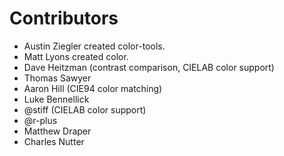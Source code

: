 # Contributors

- Austin Ziegler created color-tools.
- Matt Lyons created color.
- Dave Heitzman (contrast comparison, CIELAB color support)
- Thomas Sawyer
- Aaron Hill (CIE94 color matching)
- Luke Bennellick
- @stiff (CIELAB color support)
- @r-plus
- Matthew Draper
- Charles Nutter
